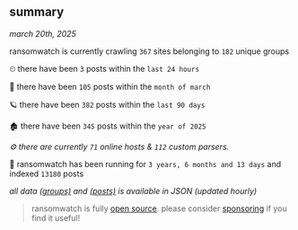 
## summary
_march 20th, 2025_

ransomwatch is currently crawling `367` sites belonging to `182` unique groups

⏲ there have been `3` posts within the `last 24 hours`

🦈 there have been `105` posts within the `month of march`

🪐 there have been `382` posts within the `last 90 days`

🏚 there have been `345` posts within the `year of 2025`

_⚙️ there are currently `71` online hosts & `112` custom parsers._

🦕 ransomwatch has been running for `3 years, 6 months and 13 days` and indexed `13180` posts

_all data  [(groups)](http://ransomwhat.telemetry.ltd/groups) and [(posts)](http://ransomwhat.telemetry.ltd/posts) is available in JSON (updated hourly)_

> ransomwatch is fully [open source](https://github.com/joshhighet/ransomwatch#ransomwatch--). please consider [sponsoring](https://github.com/sponsors/joshhighet) if you find it useful!
